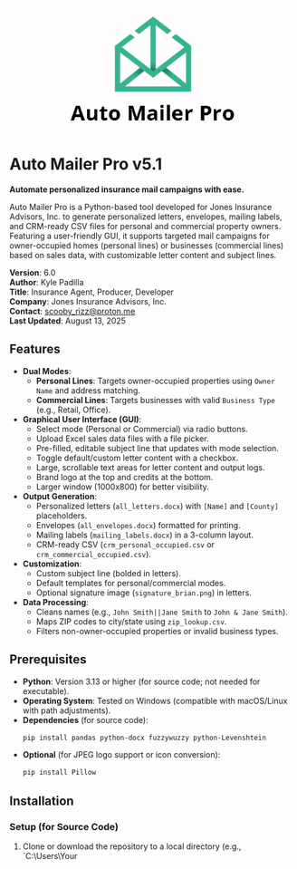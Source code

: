   <p align="center">
    <img src="logo.png" alt="Auto Mailer Pro Logo" width="300">
  </p>

  # Auto Mailer Pro v5.1

  **Automate personalized insurance mail campaigns with ease.**

  Auto Mailer Pro is a Python-based tool developed for Jones Insurance Advisors, Inc. to generate personalized letters, envelopes, mailing labels, and CRM-ready CSV files for personal and commercial property owners. Featuring a user-friendly GUI, it supports targeted mail campaigns for owner-occupied homes (personal lines) or businesses (commercial lines) based on sales data, with customizable letter content and subject lines.

  **Version**: 6.0  
  **Author**: Kyle Padilla  
  **Title**: Insurance Agent, Producer, Developer   
  **Company**: Jones Insurance Advisors, Inc.  
  **Contact**: scooby_rizz@proton.me  
  **Last Updated**: August 13, 2025

  ## Features

  - **Dual Modes**:
    - **Personal Lines**: Targets owner-occupied properties using `Owner Name` and address matching.
    - **Commercial Lines**: Targets businesses with valid `Business Type` (e.g., Retail, Office).
  - **Graphical User Interface (GUI)**:
    - Select mode (Personal or Commercial) via radio buttons.
    - Upload Excel sales data files with a file picker.
    - Pre-filled, editable subject line that updates with mode selection.
    - Toggle default/custom letter content with a checkbox.
    - Large, scrollable text areas for letter content and output logs.
    - Brand logo at the top and credits at the bottom.
    - Larger window (1000x800) for better visibility.
  - **Output Generation**:
    - Personalized letters (`all_letters.docx`) with `[Name]` and `[County]` placeholders.
    - Envelopes (`all_envelopes.docx`) formatted for printing.
    - Mailing labels (`mailing_labels.docx`) in a 3-column layout.
    - CRM-ready CSV (`crm_personal_occupied.csv` or `crm_commercial_occupied.csv`).
  - **Customization**:
    - Custom subject line (bolded in letters).
    - Default templates for personal/commercial modes.
    - Optional signature image (`signature_brian.png`) in letters.
  - **Data Processing**:
    - Cleans names (e.g., `John Smith||Jane Smith` to `John & Jane Smith`).
    - Maps ZIP codes to city/state using `zip_lookup.csv`.
    - Filters non-owner-occupied properties or invalid business types.

  ## Prerequisites

  - **Python**: Version 3.13 or higher (for source code; not needed for executable).
  - **Operating System**: Tested on Windows (compatible with macOS/Linux with path adjustments).
  - **Dependencies** (for source code):
    ```bash
    pip install pandas python-docx fuzzywuzzy python-Levenshtein
    ```
  - **Optional** (for JPEG logo support or icon conversion):
    ```bash
    pip install Pillow
    ```

  ## Installation

  ### Setup (for Source Code)
  1. Clone or download the repository to a local directory (e.g., `C:\Users\Your

<!-- 
# Auto Mailer Pro
**Author:** Kyle Padilla  
**Contact:** scooby_rizz@protonmail.com  
**GitHub:** [scoobyrizz-py](https://github.com/scoobyrizz-py)
---


## 📚 Table of Contents
- [Overview](#overview)
- [Credits and Disclosure](#credits-and-disclosure)
- [Requirements](#requirements)
- [Installation](#installation)
- [Configuration](#configuration)
- [Usage](#usage)
- [Files and Dependencies](#files-and-dependencies)
- [Notes](#notes)

---

## 📖 Overview
This Python script processes sales data from an Excel file to generate personalized letters, envelopes, and mailing labels for owner-occupied properties.

It is designed for businesses to automate outreach to homeowners, using public data such as:

- Property addresses
- Sale dates
- Sale prices

**Key Features:**
- Cleans and formats owner names.
- Checks if a property is owner-occupied using fuzzy string matching.
- Generates:
  - Letters (`.docx`)
  - Envelopes (`.docx`)
  - Mailing Labels (`.docx`)
- Exports owner-occupied data to a CRM-compatible CSV file.

---

## 🤝 Credits and Disclosure
This script was developed by **Kyle Padilla** with assistance from AI tools such as **Grok (xAI)** and **ChatGPT (Model GPT-5)** for code structure, documentation, and optimization.  
While AI provided support, the core logic and customizations were implemented by the author.

---

## ⚙️ Requirements
**Python Version:** 3.6+  

**Required Libraries:**
```bash
pip install pandas python-docx fuzzywuzzy python-Levenshtein
```

**Built-in Modules Used:**
- (`os`)
- (`datetime`)
- (`csv`)

## 💻 Installation
1. Install Python
2. Install Dependencies
```bash
pip install pandas python-docx fuzzywuzzy python-Levenshtein
```
3. Prepare Input Files
- Excel file with sales data
- ZIP code lookup CSV file
- Optional images (e.g., signature, logo)

---

## 🛠 Configuration
Edit the CONFIG section at the top of the script to set:

| Variable          | Description                  | Example                          |
|-------------------|------------------------------|---------------------------------|
| `EXCEL_FILE`      | Path to Excel sales data     | `"sales_data.xlsx"`             |
| `ZIP_LOOKUP_FILE` | ZIP to city/state CSV file   | `"zip_lookup.csv"`              |
| `LOGO_PATH`       | Path to logo image           | `"logo.png"`                   |
| `YOUR_NAME`       | Your full name               | `"Brian Jones"`                |
| `YOUR_TITLE`      | Your job title               | `"Vice President"`             |
| `YOUR_CO`         | Your company name            | `"Jones Insurance Advisors, Inc"` |
| `YOUR_PHONE`      | Your phone number            | `"(772) 569-6802"`             |
| `YOUR_EMAIL`      | Your email address           | `"Brian@jonesia.com"`          |
| `YOUR_ADDRESS`    | Your full mailing address    | `"3885 20th Street,\nVero Beach, FL 32960"` |
| `YOUR_WEB`        | Your website URL             | `"www.jonesinsuranceadvisors.com"` |
| `YOUR_RETURN_ADDRESS` | Return address formatted from above | `f"{YOUR_NAME}\n{YOUR_ADDRESS}"` |

---

## Usage

1. **Prepare Input Files**

   - Your Excel file (e.g., `sales_data.xlsx`) must contain these columns:
     - `Owner Name`
     - `Address`
     - `Site Zip Code`
     - `Mailing Address`
     - `Sale Date`
     - `Sale Price`
   
   - Your ZIP lookup CSV file (e.g., `zip_lookup.csv`) must have these columns:
     - `zip`
     - `city`
     - `state`
   
   - Place optional images like `signature_brian.png` or `logo.png` in the script directory.

2. **Run the Script**

   Open a terminal or command prompt and navigate to the folder containing the script:

   ```bash
   cd path/to/your/script
   python generate_correspondence.py
The script will:

- Filter out non-owner-occupied properties
- Generate all output files

---

### Review Output Files

| File                    | Description                      |
|-------------------------|--------------------------------|
| `all_letters.docx`       | Personalized letters            |
| `all_envelopes.docx`     | Envelopes with formatted addresses |
| `mailing_labels.docx`    | Avery label sheet format        |
| `crm_owner_occupied.csv` | Data for CRM import             |

---

## Files and Dependencies

### Input Files

- `sales_data.xlsx` — Sales property data
- `zip_lookup.csv` — ZIP to city/state mapping
- `signature_brian.png` — Signature image for letters (optional)
- `logo.png` — Company logo (optional)

### Output Files

- `all_letters.docx`
- `all_envelopes.docx`
- `mailing_labels.docx`
- `crm_owner_occupied.csv`

---

## Notes

- Always double-check file paths in the CONFIG section.
- Envelopes and labels are formatted for standard #10 envelopes and Avery 5160 labels.
- To change spacing or formatting, adjust the layout settings in the script.
